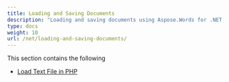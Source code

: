```yaml
---
title: Loading and Saving Documents
description: "Loading and saving documents using Aspose.Words for .NET in PHP projects."
type: docs
weight: 10
url: /net/loading-and-saving-documents/
---
```


This section contains the following

- [Load Text File in PHP](/words/net/load-text-file-in-php/)
